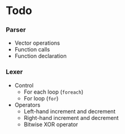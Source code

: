 # Todo
### Parser
- Vector operations
- Function calls
- Function declaration

### Lexer
- Control
    - For each loop (`foreach`)
    - For loop (`for`)
- Operators
    - Left-hand increment and decrement
    - Right-hand increment and decrement
    - Bitwise XOR operator